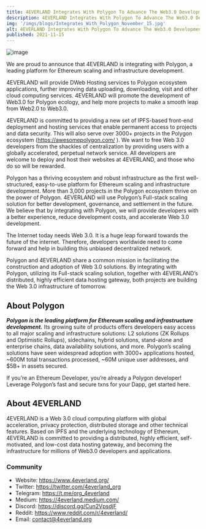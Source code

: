 ```yaml
---
title: 4EVERLAND Integrates With Polygon To Advance The Web3.0 Development
description: 4EVERLAND Integrates With Polygon To Advance The Web3.0 Development
img: '/imgs/blogs/Integrates_With_Polygon_November_15.jpg'
alt: 4EVERLAND Integrates With Polygon To Advance The Web3.0 Development
published: 2021-11-15
---
```


![image](/imgs/blogs/Integrates_With_Polygon_November_15.jpg)

We are proud to announce that 4EVERLAND is integrating with Polygon, a leading platform for Ethereum scaling and infrastructure development.

4EVERLAND will provide DWeb Hosting services to Polygon ecosystem applications, further improving data uploading, downloading, visit and other cloud computing services. 4EVERLAND will promote the development of Web3.0 for Polygon ecology, and help more projects to make a smooth leap from Web2.0 to Web3.0.

4EVERLAND is committed to providing a new set of IPFS-based front-end deployment and hosting services that enable permanent access to projects and data security. This will also serve over 3000+ projects in the Polygon ecosystem (https://awesomepolygon.com/ ). We want to free Web 3.0 developers from the shackles of centralization by providing users with a globally accelerated, perpetual network service. All developers are welcome to deploy and host their websites at 4EVERLAND, and those who do so will be rewarded.

Polygon has a thriving ecosystem and robust infrastructure as the first well-structured, easy-to-use platform for Ethereum scaling and infrastructure development. More than 3,000 projects in the Polygon ecosystem thrive on the power of Polygon. 4EVERLAND will use Polygon’s Full-stack scaling solution for better development, governance, and settlement in the future. We believe that by integrating with Polygon, we will provide developers with a better experience, reduce development costs, and accelerate Web 3.0 development.

The Internet today needs Web 3.0. It is a huge leap forward towards the future of the internet. Therefore, developers worldwide need to come forward and help in building this unbiased decentralized network.

Polygon and 4EVERLAND share a common mission in facilitating the construction and adoption of Web 3.0 solutions. By integrating with Polygon, utilizing its Full-stack scaling solution, together with 4EVERLAND’s distributed, highly efficient data hosting gateway, both projects are building the Web 3.0 infrastructure of tomorrow.

## About Polygon

**_Polygon is the leading platform for Ethereum scaling and infrastructure development._** Its growing suite of products offers developers easy access to all major scaling and infrastructure solutions: L2 solutions (ZK Rollups and Optimistic Rollups), sidechains, hybrid solutions, stand-alone and enterprise chains, data availability solutions, and more. Polygon’s scaling solutions have seen widespread adoption with 3000+ applications hosted, ~600M total transactions processed, ~60M unique user addresses, and $5B+ in assets secured.

If you’re an Ethereum Developer, you’re already a Polygon developer! Leverage Polygon’s fast and secure txns for your Dapp, get started here.

## About 4EVERLAND

4EVERLAND is a Web 3.0 cloud computing platform with global acceleration, privacy protection, distributed storage and other technical features. Based on IPFS and the underlying technology of Ethereum, 4EVERLAND is committed to providing a distributed, highly efficient, self-motivated, and low-cost data hosting gateway, and becoming the infrastructure for millions of Web3.0 developers and applications.

### Community

- Website: https://www.4everland.org/
- Twitter: https://twitter.com/4everland_org
- Telegram: https://t.me/org_4everland
- Medium: https://4everland.medium.com/
- Discord: https://discord.gg/Cun2VpsdjF
- Reddit: https://www.reddit.com/r/4everland/
- Email: contact@4everland.org
